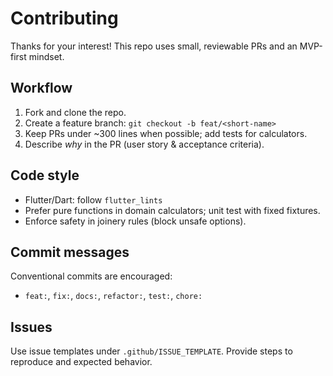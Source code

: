 # Contributing

Thanks for your interest! This repo uses small, reviewable PRs and an MVP-first mindset.

## Workflow
1. Fork and clone the repo.
2. Create a feature branch: `git checkout -b feat/<short-name>`
3. Keep PRs under ~300 lines when possible; add tests for calculators.
4. Describe *why* in the PR (user story & acceptance criteria).

## Code style
- Flutter/Dart: follow `flutter_lints`
- Prefer pure functions in domain calculators; unit test with fixed fixtures.
- Enforce safety in joinery rules (block unsafe options).

## Commit messages
Conventional commits are encouraged:
- `feat:`, `fix:`, `docs:`, `refactor:`, `test:`, `chore:`

## Issues
Use issue templates under `.github/ISSUE_TEMPLATE`. Provide steps to reproduce and expected behavior.
